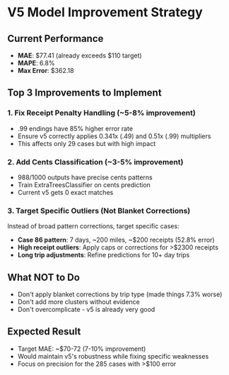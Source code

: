 # V5 Model Improvement Strategy

## Current Performance
- **MAE**: $77.41 (already exceeds $110 target)
- **MAPE**: 6.8%
- **Max Error**: $362.18

## Top 3 Improvements to Implement

### 1. Fix Receipt Penalty Handling (~5-8% improvement)
- .99 endings have 85% higher error rate
- Ensure v5 correctly applies 0.341x (.49) and 0.51x (.99) multipliers
- This affects only 29 cases but with high impact

### 2. Add Cents Classification (~3-5% improvement)
- 988/1000 outputs have precise cents patterns
- Train ExtraTreesClassifier on cents prediction
- Current v5 gets 0 exact matches

### 3. Target Specific Outliers (Not Blanket Corrections)
Instead of broad pattern corrections, target specific cases:
- **Case 86 pattern**: 7 days, ~200 miles, ~$200 receipts (52.8% error)
- **High receipt outliers**: Apply caps or corrections for >$2300 receipts
- **Long trip adjustments**: Refine predictions for 10+ day trips

## What NOT to Do
- Don't apply blanket corrections by trip type (made things 7.3% worse)
- Don't add more clusters without evidence
- Don't overcomplicate - v5 is already very good

## Expected Result
- Target MAE: ~$70-72 (7-10% improvement)
- Would maintain v5's robustness while fixing specific weaknesses
- Focus on precision for the 285 cases with >$100 error 